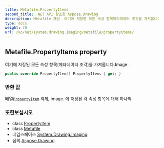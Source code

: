 ```yaml
---
title: Metafile.PropertyItems
second_title: .NET API 참조용 Aspose.Drawing
description: Metafile 재산. 여기에 저장된 모든 속성 항목메타데이터 조각을 가져옵니다.Image .
type: docs
weight: 70
url: /ko/net/system.drawing.imaging/metafile/propertyitems/
---
```

## Metafile.PropertyItems property

여기에 저장된 모든 속성 항목(메타데이터 조각)을 가져옵니다.Image .

```csharp
public override PropertyItem[] PropertyItems { get; }
```

### 반환 값

배열[`PropertyItem`](../../propertyitem/) 객체, image. 에 저장된 각 속성 항목에 대해 하나씩

### 또한보십시오

* class [PropertyItem](../../propertyitem/)
* class [Metafile](../)
* 네임스페이스 [System.Drawing.Imaging](../../metafile/)
* 집회 [Aspose.Drawing](../../../)


